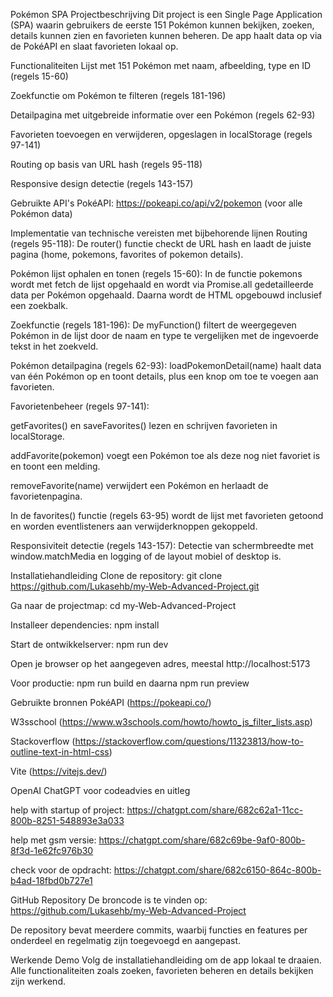 Pokémon SPA
Projectbeschrijving
Dit project is een Single Page Application (SPA) waarin gebruikers de eerste 151 Pokémon kunnen bekijken, zoeken, details kunnen zien en favorieten kunnen beheren. De app haalt data op via de PokéAPI en slaat favorieten lokaal op.

Functionaliteiten
Lijst met 151 Pokémon met naam, afbeelding, type en ID (regels 15-60)

Zoekfunctie om Pokémon te filteren (regels 181-196)

Detailpagina met uitgebreide informatie over een Pokémon (regels 62-93)

Favorieten toevoegen en verwijderen, opgeslagen in localStorage (regels 97-141)

Routing op basis van URL hash (regels 95-118)

Responsive design detectie (regels 143-157)

Gebruikte API's
PokéAPI: https://pokeapi.co/api/v2/pokemon (voor alle Pokémon data)

Implementatie van technische vereisten met bijbehorende lijnen
Routing (regels 95-118):
De router() functie checkt de URL hash en laadt de juiste pagina (home, pokemons, favorites of pokemon details).

Pokémon lijst ophalen en tonen (regels 15-60):
In de functie pokemons wordt met fetch de lijst opgehaald en wordt via Promise.all gedetailleerde data per Pokémon opgehaald. Daarna wordt de HTML opgebouwd inclusief een zoekbalk.

Zoekfunctie (regels 181-196):
De myFunction() filtert de weergegeven Pokémon in de lijst door de naam en type te vergelijken met de ingevoerde tekst in het zoekveld.

Pokémon detailpagina (regels 62-93):
loadPokemonDetail(name) haalt data van één Pokémon op en toont details, plus een knop om toe te voegen aan favorieten.

Favorietenbeheer (regels 97-141):

getFavorites() en saveFavorites() lezen en schrijven favorieten in localStorage.

addFavorite(pokemon) voegt een Pokémon toe als deze nog niet favoriet is en toont een melding.

removeFavorite(name) verwijdert een Pokémon en herlaadt de favorietenpagina.

In de favorites() functie (regels 63-95) wordt de lijst met favorieten getoond en worden eventlisteners aan verwijderknoppen gekoppeld.

Responsiviteit detectie (regels 143-157):
Detectie van schermbreedte met window.matchMedia en logging of de layout mobiel of desktop is.

Installatiehandleiding
Clone de repository:
git clone https://github.com/Lukasehb/my-Web-Advanced-Project.git

Ga naar de projectmap:
cd my-Web-Advanced-Project

Installeer dependencies:
npm install

Start de ontwikkelserver:
npm run dev

Open je browser op het aangegeven adres, meestal http://localhost:5173

Voor productie:
npm run build en daarna npm run preview


Gebruikte bronnen
PokéAPI (https://pokeapi.co/)

W3sschool (https://www.w3schools.com/howto/howto_js_filter_lists.asp)

Stackoverflow (https://stackoverflow.com/questions/11323813/how-to-outline-text-in-html-css)

Vite (https://vitejs.dev/)

OpenAI ChatGPT voor codeadvies en uitleg

help with startup of project:
https://chatgpt.com/share/682c62a1-11cc-800b-8251-548893e3a033

help met gsm versie:
https://chatgpt.com/share/682c69be-9af0-800b-8f3d-1e62fc976b30

check voor de opdracht:
https://chatgpt.com/share/682c6150-864c-800b-b4ad-18fbd0b727e1

GitHub Repository
De broncode is te vinden op:
https://github.com/Lukasehb/my-Web-Advanced-Project

De repository bevat meerdere commits, waarbij functies en features per onderdeel en regelmatig zijn toegevoegd en aangepast.

Werkende Demo
Volg de installatiehandleiding om de app lokaal te draaien. Alle functionaliteiten zoals zoeken, favorieten beheren en details bekijken zijn werkend.

